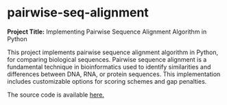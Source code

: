 # pairwise-seq-alignment

**Project Title:**
Implementing Pairwise Sequence Alignment Algorithm in Python

This project implements pairwise sequence alignment algorithm in Python, for comparing biological sequences. Pairwise sequence alignment is a fundamental technique in bioinformatics used to identify similarities and differences between DNA, RNA, or protein sequences. This implementation includes customizable options for scoring schemes and gap penalties.

The source code is available [here.](https://github.com/shamita98/pairwise-seq-alignment/blob/fada5a3372910d37805df7249d116c0178d05065/pairwise%20seq.py)


